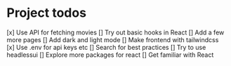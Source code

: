 # Project todos

[x] Use API for fetching movies
[] Try out basic hooks in React
[] Add a few more pages
[] Add dark and light mode
[] Make frontend with tailwindcss
[x] Use .env for api keys etc
[] Search for best practices
[] Try to use headlessui
[] Explore more packages for react
[] Get familiar with React